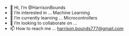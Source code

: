 - 👋 Hi, I’m @HarrisonBounds
- 👀 I’m interested in ... Machine Learning
- 🌱 I’m currently learning ... Microcontrollers
- 💞️ I’m looking to collaborate on ...
- 📫 How to reach me ... harrison.bounds777@gmail.com

<!---
HarrisonBounds/HarrisonBounds is a ✨ special ✨ repository because its `README.md` (this file) appears on your GitHub profile.
You can click the Preview link to take a look at your changes.
--->
